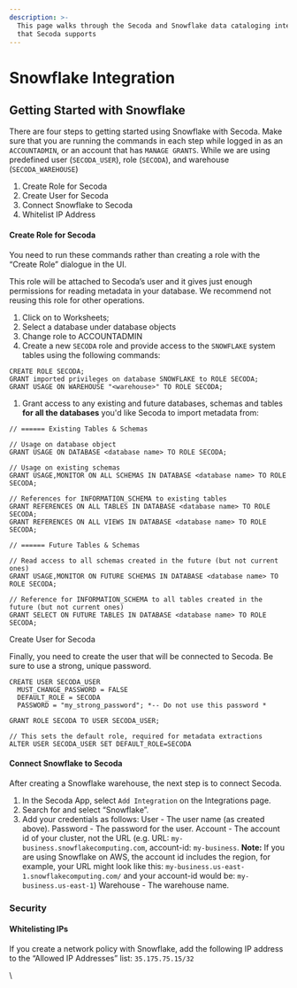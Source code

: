 ```yaml
---
description: >-
  This page walks through the Secoda and Snowflake data cataloging integration
  that Secoda supports
---
```


# Snowflake Integration

## **Getting Started with Snowflake** <a href="#h_3a4bfd6458" id="h_3a4bfd6458"></a>

There are four steps to getting started using Snowflake with Secoda. Make sure that you are running the commands in each step while logged in as an `ACCOUNTADMIN`, or an account that has `MANAGE GRANTS`. While we are using predefined user (`SECODA_USER`), role (`SECODA`), and warehouse (`SECODA_WAREHOUSE`)

1. Create Role for Secoda
2. Create User for Secoda
3. Connect Snowflake to Secoda
4. Whitelist IP Address

#### **Create Role for Secoda** <a href="#h_f22c4a805b" id="h_f22c4a805b"></a>

You need to run these commands rather than creating a role with the “Create Role” dialogue in the UI.

This role will be attached to Secoda’s user and it gives just enough permissions for reading metadata in your database. We recommend not reusing this role for other operations.

1. Click on to Worksheets;
2. Select a database under database objects
3. Change role to ACCOUNTADMIN
4. Create a new `SECODA` role and provide access to the `SNOWFLAKE` system tables using the following commands:

```
CREATE ROLE SECODA;
GRANT imported privileges on database SNOWFLAKE to ROLE SECODA;
GRANT USAGE ON WAREHOUSE "<warehouse>" TO ROLE SECODA;
```

1. Grant access to any existing and future databases, schemas and tables **for all the databases** you'd like Secoda to import metadata from:

```
// ====== Existing Tables & Schemas

// Usage on database object
GRANT USAGE ON DATABASE <database name> TO ROLE SECODA;

// Usage on existing schemas
GRANT USAGE,MONITOR ON ALL SCHEMAS IN DATABASE <database name> TO ROLE SECODA;

// References for INFORMATION_SCHEMA to existing tables
GRANT REFERENCES ON ALL TABLES IN DATABASE <database name> TO ROLE SECODA;
GRANT REFERENCES ON ALL VIEWS IN DATABASE <database name> TO ROLE SECODA;

// ====== Future Tables & Schemas

// Read access to all schemas created in the future (but not current ones)
GRANT USAGE,MONITOR ON FUTURE SCHEMAS IN DATABASE <database name> TO ROLE SECODA;

// Reference for INFORMATION_SCHEMA to all tables created in the future (but not current ones)
GRANT SELECT ON FUTURE TABLES IN DATABASE <database name> TO ROLE SECODA;
```

Create User for Secoda

Finally, you need to create the user that will be connected to Secoda. Be sure to use a strong, unique password.

```
CREATE USER SECODA_USER
  MUST_CHANGE_PASSWORD = FALSE
  DEFAULT_ROLE = SECODA
  PASSWORD = "my_strong_password"; *-- Do not use this password *

GRANT ROLE SECODA TO USER SECODA_USER;

// This sets the default role, required for metadata extractions
ALTER USER SECODA_USER SET DEFAULT_ROLE=SECODA
```

#### **Connect Snowflake to Secoda** <a href="#h_7ee8142011" id="h_7ee8142011"></a>

After creating a Snowflake warehouse, the next step is to connect Secoda.

1. In the Secoda App, select `Add Integration` on the Integrations page.
2. Search for and select “Snowflake”.
3. Add your credentials as follows: User - The user name (as created above). Password - The password for the user. Account - The account id of your cluster, not the URL (e.g. URL: `my-business.snowflakecomputing.com`, account-id: `my-business`. **Note:** If you are using Snowflake on AWS, the account id includes the region, for example, your URL might look like this: `my-business.us-east-1.snowflakecomputing.com/` and your account-id would be: `my-business.us-east-1`) Warehouse - The warehouse name.

### **Security** <a href="#h_58079a5dc2" id="h_58079a5dc2"></a>

#### **Whitelisting IPs** <a href="#h_e7eac6e3f5" id="h_e7eac6e3f5"></a>

If you create a network policy with Snowflake, add the following IP address to the “Allowed IP Addresses” list: `35.175.75.15/32`

\\
